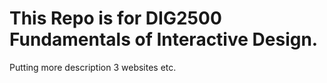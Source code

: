 # This Repo is for DIG2500 Fundamentals of Interactive Design.
Putting more description
3 websites
etc.
